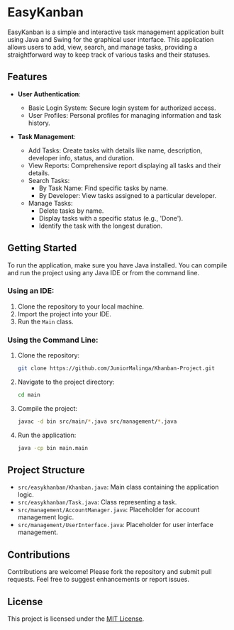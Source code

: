 # EasyKanban

EasyKanban is a simple and interactive task management application built using Java and Swing for the graphical user interface. This application allows users to add, view, search, and manage tasks, providing a straightforward way to keep track of various tasks and their statuses.

## Features

- **User Authentication**:
  - Basic Login System: Secure login system for authorized access.
  - User Profiles: Personal profiles for managing information and task history.

- **Task Management**:
  - Add Tasks: Create tasks with details like name, description, developer info, status, and duration.
  - View Reports: Comprehensive report displaying all tasks and their details.
  - Search Tasks:
    - By Task Name: Find specific tasks by name.
    - By Developer: View tasks assigned to a particular developer.
  - Manage Tasks:
    - Delete tasks by name.
    - Display tasks with a specific status (e.g., 'Done').
    - Identify the task with the longest duration.

## Getting Started

To run the application, make sure you have Java installed. You can compile and run the project using any Java IDE or from the command line.

### Using an IDE:

1. Clone the repository to your local machine.
2. Import the project into your IDE.
3. Run the `Main` class.

### Using the Command Line:

1. Clone the repository:
    ```sh
    git clone https://github.com/JuniorMalinga/Khanban-Project.git
    ```
2. Navigate to the project directory:
    ```sh
    cd main
    ```
3. Compile the project:
    ```sh
    javac -d bin src/main/*.java src/management/*.java
    ```
4. Run the application:
    ```sh
    java -cp bin main.main
    ```

## Project Structure

- `src/easykhanban/Khanban.java`: Main class containing the application logic.
- `src/easykhanban/Task.java`: Class representing a task.
- `src/management/AccountManager.java`: Placeholder for account management logic.
- `src/management/UserInterface.java`: Placeholder for user interface management.

## Contributions

Contributions are welcome! Please fork the repository and submit pull requests. Feel free to suggest enhancements or report issues.

## License

This project is licensed under the [MIT License](LICENSE).
